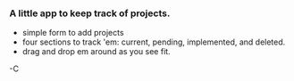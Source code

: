 ### A little app to keep track of projects.

+ simple form to add projects
+ four sections to track 'em: current, pending, implemented, and deleted.
+ drag and drop em around as you see fit.

-C

